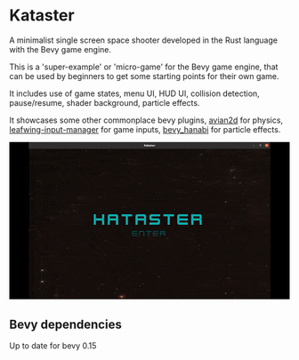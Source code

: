 # Kataster

A minimalist single screen space shooter developed in the Rust language with the Bevy game engine.

This is a 'super-example' or 'micro-game' for the Bevy game engine, that can be used by beginners to get some starting points for their own game.

It includes use of game states, menu UI, HUD UI, collision detection, pause/resume, shader background, particle effects.

It showcases some other commonplace bevy plugins, [avian2d](https://crates.io/crates/avian2d) for physics, [leafwing-input-manager](https://crates.io/crates/leafwing-input-manager) for game inputs, [bevy_hanabi](https://crates.io/crates/bevy_hanabi) for particle effects. 


![](media/Kataster_demo.gif)

## Bevy dependencies

Up to date for bevy 0.15
